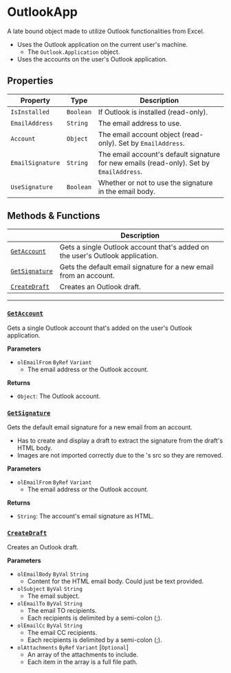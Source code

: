 # OutlookApp

A late bound object made to utilize Outlook functionalities from Excel.
- Uses the Outlook application on the current user's machine.
    - The `Outlook.Application` object.
- Uses the accounts on the user's Outlook application.

## Properties

| Property         | Type      | Description                                                                               |
|------------------|-----------|-------------------------------------------------------------------------------------------|
| `IsInstalled`    | `Boolean` | If Outlook is installed (read-only).                                                      |
| `EmailAddress`   | `String`  | The email address to use.                                                                 |
| `Account`        | `Object`  | The email account object (read-only). Set by `EmailAddress`.                              |
| `EmailSignature` | `String`  | The email account's default signature for new emails (read-only).  Set by `EmailAddress`. |
| `UseSignature`   | `Boolean` | Whether or not to use the signature in the email body.                                    |

## Methods & Functions

|                                 | Description                                                                   |
|---------------------------------|-------------------------------------------------------------------------------|
| [`GetAccount`](#getaccount)     | Gets a single Outlook account that's added on the user's Outlook application. |
| [`GetSignature`](#getsignature) | Gets the default email signature for a new email from an account.             |
| [`CreateDraft`](#createdraft)   | Creates an Outlook draft.                                                     |

---


### [`GetAccount`](OutlookApp.cls#L183)

Gets a single Outlook account that's added on the user's Outlook application.

**Parameters**
- `olEmailFrom` `ByRef` `Variant`
    - The email address or the Outlook account.

**Returns**
- `Object`: The Outlook account.


### [`GetSignature`](OutlookApp.cls#L203)

Gets the default email signature for a new email from an account.
- Has to create and display a draft to extract the signature from the draft's HTML body.
- Images are not imported correctly due to the <img>'s src so they are removed.

**Parameters**
- `olEmailFrom` `ByRef` `Variant`
    - The email address or the Outlook account.

**Returns**
- `String`: The account's email signature as HTML.



### [`CreateDraft`](OutlookApp.cls#L296)

Creates an Outlook draft.

**Parameters**
- `olEmailBody` `ByVal` `String`
    - Content for the HTML email body. Could just be text provided.
- `olSubject` `ByVal` `String`
    - The email subject.
- `olEmailTo` `ByVal` `String`
    - The email TO recipients.
    - Each recipients is delimited by a semi-colon (;).
- `olEmailCc` `ByVal` `String`
    - The email CC recipients.
    - Each recipients is delimited by a semi-colon (;).
- `olAttachments` `ByRef` `Variant` [`Optional`]
    - An array of the attachments to include.
    - Each item in the array is a full file path.


